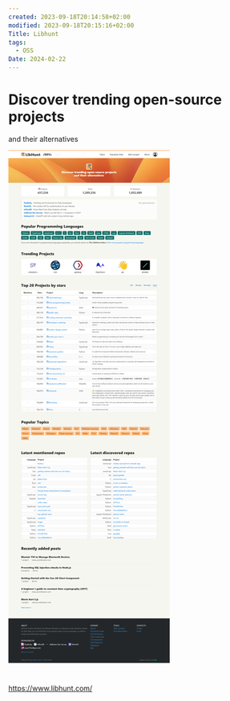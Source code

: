 ```yaml
---
created: 2023-09-18T20:14:58+02:00
modified: 2023-09-18T20:15:16+02:00
Title: Libhunt
tags:
  - OSS
Date: 2024-02-22
---
```

# Discover trending open-source projects
and their alternatives

![](_asset/2023-09-18_DiscoverOSSprojects_image_1.png)
# 
https://www.libhunt.com/
